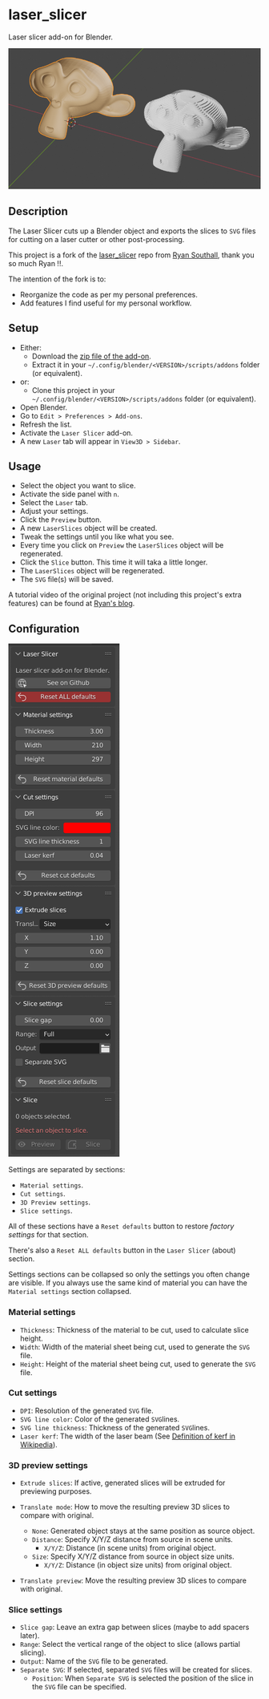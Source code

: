 # laser_slicer

Laser slicer add-on for Blender.

![laser_slicer](docs/assets/images/header.png)

## Description

The Laser Slicer cuts up a Blender object and exports the slices to `SVG` files for cutting on a laser cutter or other post-processing.

This project is a fork of the [laser_slicer](https://github.com/rgsouthall/laser_slicer) repo from [Ryan Southall](https://github.com/rgsouthall), thank you so much Ryan !!.

The intention of the fork is to:

* Reorganize the code as per my personal preferences.
* Add features I find useful for my personal workflow.

## Setup

* Either:
  * Download the [zip file of the add-on](https://github.com/clvLabs/laser_slicer/archive/refs/heads/master.zip).
  * Extract it in your `~/.config/blender/<VERSION>/scripts/addons` folder (or equivalent).
* or:
  * Clone this project in your `~/.config/blender/<VERSION>/scripts/addons` folder (or equivalent).
* Open Blender.
* Go to `Edit > Preferences > Add-ons`.
* Refresh the list.
* Activate the `Laser Slicer` add-on.
* A new `Laser` tab will appear in `View3D > Sidebar`.

## Usage

* Select the object you want to slice.
* Activate the side panel with `n`.
* Select the `Laser` tab.
* Adjust your settings.
* Click the `Preview` button.
* A new `LaserSlices` object will be created.
* Tweak the settings until you like what you see.
* Every time you click on `Preview` the `LaserSlices` object will be regenerated.
* Click the `Slice` button. This time it will taka a little longer.
* The `LaserSlices` object will be regenerated.
* The `SVG` file(s) will be saved.

A tutorial video of the original project (not including this project's extra features) can be found at [Ryan's blog](https://blendscript.blogspot.com/2019/01/blender-28-laser-slicer.html).

## Configuration

![laser_slicer](docs/assets/images/panel.png)

Settings are separated by sections:

* `Material settings`.
* `Cut settings`.
* `3D Preview settings`.
* `Slice settings`.

All of these sections have a `Reset defaults` button to restore _factory settings_ for that section.

There's also a `Reset ALL defaults` button in the `Laser Slicer` (about) section.

Settings sections can be collapsed so only the settings you often change are visible. If you always use the same kind of material you can have the `Material settings` section collapsed.

### Material settings

* `Thickness`: Thickness of the material to be cut, used to calculate slice height.
* `Width`: Width of the material sheet being cut, used to generate the `SVG` file.
* `Height`: Height of the material sheet being cut, used to generate the `SVG` file.

### Cut settings

* `DPI`: Resolution of the generated `SVG` file.
* `SVG line color`: Color of the generated `SVG`lines.
* `SVG line thickness`: Thickness of the generated `SVG`lines.
* `Laser kerf`: The width of the laser beam (See [Definition of kerf in Wikipedia](https://en.wikipedia.org/wiki/Saw#Terminology)).

### 3D preview settings

* `Extrude slices`: If active, generated slices will be extruded for previewing purposes.
* `Translate mode`: How to move the resulting preview 3D slices to compare with original.
  * `None`: Generated object stays at the same position as source object.
  * `Distance`: Specify X/Y/Z distance from source in scene units.
    * `X/Y/Z`: Distance (in scene units) from original object.
  * `Size`: Specify X/Y/Z distance from source in object size units.
    * `X/Y/Z`: Distance (in object size units) from original object.

* `Translate preview`: Move the resulting preview 3D slices to compare with original.

### Slice settings

* `Slice gap`: Leave an extra gap between slices (maybe to add spacers later).
* `Range`: Select the vertical range of the object to slice (allows partial slicing).
* `Output`: Name of the `SVG` file to be generated.
* `Separate SVG`: If selected, separated `SVG` files will be created for slices.
  * `Position`: When `Separate SVG` is selected the position of the slice in the `SVG` file can be specified.
